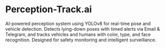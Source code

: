 # Perception-Track.ai
AI-powered perception system using YOLOv8 for real-time pose and vehicle detection. Detects lying-down poses with timed alerts via Email &amp; Telegram, and tracks vehicles and humans with color, type, and face recognition. Designed for safety monitoring and intelligent surveillance.
